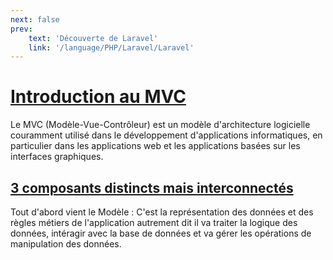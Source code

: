 ```yaml
---
next: false
prev: 
    text: 'Découverte de Laravel'
    link: '/language/PHP/Laravel/Laravel'
---
```


# <u>Introduction au MVC</u>
Le MVC (Modèle-Vue-Contrôleur) est un modèle d'architecture logicielle couramment utilisé dans le développement d'applications informatiques, en particulier dans les applications web et les applications basées sur les interfaces graphiques.

## <u>3 composants distincts mais interconnectés</u>

Tout d'abord vient le Modèle : C'est la représentation des données et des règles métiers de l'application autrement dit il va traiter la logique des données, intéragir avec la base de données et va gérer les opérations de manipulation des données.
